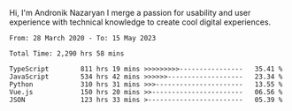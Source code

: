 Hi, I'm Andronik Nazaryan
I merge a passion for usability and user experience with technical knowledge to create cool digital experiences.


<!--START_SECTION:waka-->

```text
From: 28 March 2020 - To: 15 May 2023

Total Time: 2,290 hrs 58 mins

TypeScript        811 hrs 19 mins >>>>>>>>>----------------   35.41 %
JavaScript        534 hrs 42 mins >>>>>>-------------------   23.34 %
Python            310 hrs 31 mins >>>----------------------   13.55 %
Vue.js            150 hrs 20 mins >>-----------------------   06.56 %
JSON              123 hrs 33 mins >------------------------   05.39 %
```

<!--END_SECTION:waka-->
